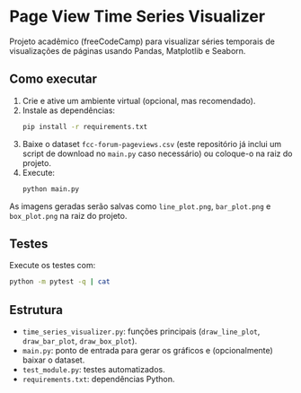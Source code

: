 # Page View Time Series Visualizer

Projeto acadêmico (freeCodeCamp) para visualizar séries temporais de visualizações de páginas usando Pandas, Matplotlib e Seaborn.

## Como executar

1. Crie e ative um ambiente virtual (opcional, mas recomendado).
2. Instale as dependências:
   ```bash
   pip install -r requirements.txt
   ```
3. Baixe o dataset `fcc-forum-pageviews.csv` (este repositório já inclui um script de download no `main.py` caso necessário) ou coloque-o na raiz do projeto.
4. Execute:
   ```bash
   python main.py
   ```

As imagens geradas serão salvas como `line_plot.png`, `bar_plot.png` e `box_plot.png` na raiz do projeto.

## Testes

Execute os testes com:
```bash
python -m pytest -q | cat
```

## Estrutura

- `time_series_visualizer.py`: funções principais (`draw_line_plot`, `draw_bar_plot`, `draw_box_plot`).
- `main.py`: ponto de entrada para gerar os gráficos e (opcionalmente) baixar o dataset.
- `test_module.py`: testes automatizados.
- `requirements.txt`: dependências Python.


